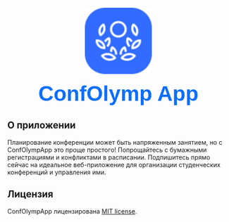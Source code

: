 <p align="center">
    <img src="resources/images/brand.svg" width="30%" alt="brandLogo" />
</p>
<h1 align="center" style="font-family: 'Montserrat Alternates', sans-serif; font-size: xxx-large; margin-top: 10px; color: #0d6efd">ConfOlymp App</h1>

## О приложении

Планирование конференции может быть напряженным занятием, но с 
ConfOlympApp это проще простого! Попрощайтесь с бумажными регистрациями 
и конфликтами в расписании. Подпишитесь прямо сейчас на идеальное 
веб-приложение для организации студенческих конференций и управления ими.

## Лицензия

ConfOlympApp лицензирована [MIT license](https://opensource.org/licenses/MIT).
